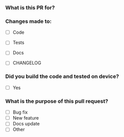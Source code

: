 ### What is this PR for?



### Changes made to:
- [ ] Code
- [ ] Tests
- [ ] Docs
- [ ] CHANGELOG


### Did you build the code and tested on device?
- [ ] Yes


### What is the purpose of this pull request?
- [ ] Bug fix
- [ ] New feature
- [ ] Docs update
- [ ] Other
